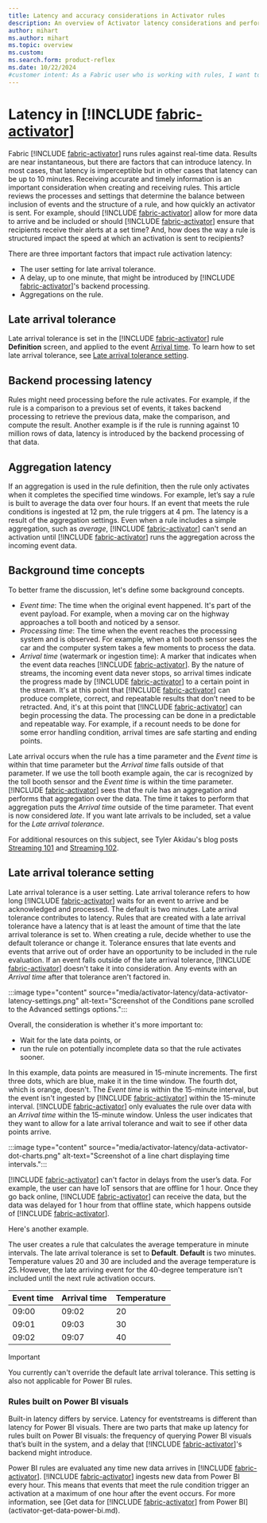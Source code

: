 ```yaml
---
title: Latency and accuracy considerations in Activator rules
description: An overview of Activator latency considerations and performance when building Activator rules.
author: mihart
ms.author: mihart
ms.topic: overview
ms.custom:  
ms.search.form: product-reflex
ms.date: 10/22/2024
#customer intent: As a Fabric user who is working with rules, I want to understand the factors that help to determine when actions are included and excluded from rule reporting.
---
```


# Latency in [!INCLUDE [fabric-activator](../includes/fabric-activator.md)]

Fabric [!INCLUDE [fabric-activator](../includes/fabric-activator.md)] runs rules against real-time data. Results are near instantaneous, but there are factors that can introduce latency. In most cases, that latency is imperceptible but in other cases that latency can be up to 10 minutes. Receiving accurate and timely information is an important consideration when creating and receiving rules. This article reviews the processes and settings that determine the balance between inclusion of events and the structure of a rule, and how quickly an activator is sent. For example, should [!INCLUDE [fabric-activator](../includes/fabric-activator.md)] allow for more data to arrive and be included or should [!INCLUDE [fabric-activator](../includes/fabric-activator.md)] ensure that recipients receive their alerts at a set time? And, how does the way a rule is structured impact the speed at which an activation is sent to recipients?

There are three important factors that impact rule activation latency:

- The user setting for late arrival tolerance.
- A delay, up to one minute, that might be introduced by [!INCLUDE [fabric-activator](../includes/fabric-activator.md)]'s backend processing.
- Aggregations on the rule.

## Late arrival tolerance

Late arrival tolerance is set in the [!INCLUDE [fabric-activator](../includes/fabric-activator.md)] rule **Definition** screen, and applied to the event [Arrival time](#background-time-concepts). To learn how to set late arrival tolerance, see [Late arrival tolerance setting](#late-arrival-tolerance-setting).

## Backend processing latency

Rules might need processing before the rule activates. For example, if the rule is a comparison to a previous set of events, it takes backend processing to retrieve the previous data, make the comparison, and compute the result. Another example is if the rule is running against 10 million rows of data, latency is introduced by the backend processing of that data.

## Aggregation latency

If an aggregation is used in the rule definition, then the rule only activates when it completes the specified time windows. For example, let’s say a rule is built to average the data over four hours. If an event that meets the rule conditions is ingested at 12 pm, the rule triggers at 4 pm. The latency is a result of the aggregation settings. Even when a rule includes a simple aggregation, such as *average*, [!INCLUDE [fabric-activator](../includes/fabric-activator.md)] can't send an activation until [!INCLUDE [fabric-activator](../includes/fabric-activator.md)] runs the aggregation across the incoming event data.

## Background time concepts

To better frame the discussion, let's define some background concepts.

- _Event time_: The time when the original event happened. It's part of the event payload. For example, when a moving car on the highway approaches a toll booth and noticed by a sensor.
- _Processing time_: The time when the event reaches the processing system and is observed. For example, when a toll booth sensor sees the car and the computer system takes a few moments to process the data.
- _Arrival time_ (watermark or ingestion time): A marker that indicates when the event data reaches [!INCLUDE [fabric-activator](../includes/fabric-activator.md)]. By the nature of streams, the incoming event data never stops, so arrival times indicate the progress made by [!INCLUDE [fabric-activator](../includes/fabric-activator.md)] to a certain point in the stream. It's at this point that [!INCLUDE [fabric-activator](../includes/fabric-activator.md)] can produce complete, correct, and repeatable results that don’t need to be retracted. And, it's at this point that [!INCLUDE [fabric-activator](../includes/fabric-activator.md)] can begin processing the data. The processing can be done in a predictable and repeatable way. For example, if a recount needs to be done for some error handling condition, arrival times are safe starting and ending points.

Late arrival occurs when the rule has a time parameter and the *Event time* is within that time parameter but the *Arrival time* falls outside of that parameter. If we use the toll booth example again, the car is recognized by the toll booth sensor and the *Event time* is within the time parameter. [!INCLUDE [fabric-activator](../includes/fabric-activator.md)] sees that the rule has an aggregation and performs that aggregation over the data. The time it takes to perform that aggregation puts the *Arrival time* outside of the time parameter. That event is now considered *late*. If you want late arrivals to be included, set a value for the *Late arrival tolerance*.

For additional resources on this subject, see Tyler Akidau's blog posts [Streaming 101](https://www.oreilly.com/ideas/the-world-beyond-batch-streaming-101) and [Streaming 102](https://www.oreilly.com/ideas/the-world-beyond-batch-streaming-102).

## Late arrival tolerance setting

Late arrival tolerance is a user setting. Late arrival tolerance refers to how long [!INCLUDE [fabric-activator](../includes/fabric-activator.md)] waits for an event to arrive and be acknowledged and processed. The default is two minutes. Late arrival tolerance contributes to latency. Rules that are created with a late arrival tolerance have a latency that is at least the amount of time that the late arrival tolerance is set to. When creating a rule, decide whether to use the default tolerance or change it. Tolerance ensures that late events and events that arrive out of order have an opportunity to be included in the rule evaluation. If an event falls outside of the late arrival tolerance, [!INCLUDE [fabric-activator](../includes/fabric-activator.md)] doesn't take it into consideration. Any events with an *Arrival time* after that tolerance aren't factored in.

:::image type="content" source="media/activator-latency/data-activator-latency-settings.png" alt-text="Screenshot of the Conditions pane scrolled to the Advanced settings options.":::

Overall, the consideration is whether it's more important to:

- Wait for the late data points, or
- run the rule on potentially incomplete data so that the rule activates sooner.  

In this example, data points are measured in 15-minute increments. The first three dots, which are blue, make it in the time window. The fourth dot, which is orange, doesn't. The *Event time* is within the 15-minute interval, but the event isn't ingested by [!INCLUDE [fabric-activator](../includes/fabric-activator.md)] within the 15-minute interval. [!INCLUDE [fabric-activator](../includes/fabric-activator.md)] only evaluates the rule over data with an *Arrival time* within the 15-minute window. Unless the user indicates that they want to allow for a late arrival tolerance and wait to see if other data points arrive. 

:::image type="content" source="media/activator-latency/data-activator-dot-charts.png" alt-text="Screenshot of a line chart displaying time intervals.":::

[!INCLUDE [fabric-activator](../includes/fabric-activator.md)] can't factor in delays from the user’s data. For example, the user can have IoT sensors that are offline for 1 hour. Once they go back online, [!INCLUDE [fabric-activator](../includes/fabric-activator.md)] can receive the data, but the data was delayed for 1 hour from that offline state, which happens outside of [!INCLUDE [fabric-activator](../includes/fabric-activator.md)].

Here's another example.  

The user creates a rule that calculates the average temperature in minute intervals. The late arrival tolerance is set to **Default**. **Default** is two minutes. Temperature values 20 and 30 are included and the average temperature is 25. However, the late arriving event for the 40-degree temperature isn't included until the next rule activation occurs.  

|  Event time  | Arrival time  | Temperature  |
|------|-------|-------|
|09:00  |09:02  |20  |
|09:01 | 09:03  | 30 |  
|09:02  |   09:07 | 40 |

> [!IMPORTANT]
> You currently can't override the default late arrival tolerance. This setting is also not applicable for Power BI rules.

### Rules built on Power BI visuals

Built-in latency differs by service. Latency for eventstreams is different than latency for Power BI visuals. There are two parts that make up latency for rules built on Power BI visuals: the frequency of querying Power BI visuals that’s built in the system, and a delay that [!INCLUDE [fabric-activator](../includes/fabric-activator.md)]'s backend might introduce.

Power BI rules are evaluated any time new data arrives in [!INCLUDE [fabric-activator](../includes/fabric-activator.md)]. [!INCLUDE [fabric-activator](../includes/fabric-activator.md)] ingests new data from Power BI every hour. This means that events that meet the rule condition trigger an activation at a maximum of one hour after the event occurs. For more information, see [Get data for [!INCLUDE [fabric-activator](../includes/fabric-activator.md)] from Power BI](activator-get-data-power-bi.md).
